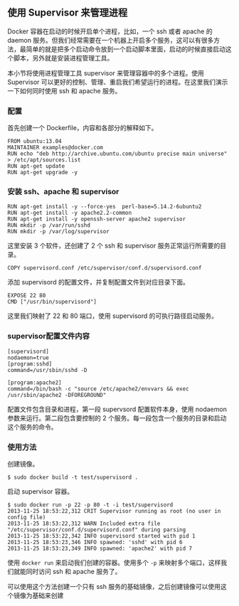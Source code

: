 ## 使用 Supervisor 来管理进程
Docker 容器在启动的时候开启单个进程，比如，一个 ssh 或者 apache 的 daemon 服务。但我们经常需要在一个机器上开启多个服务，这可以有很多方法，最简单的就是把多个启动命令放到一个启动脚本里面，启动的时候直接启动这个脚本，另外就是安装进程管理工具。

本小节将使用进程管理工具 supervisor 来管理容器中的多个进程。使用 Supervisor 可以更好的控制、管理、重启我们希望运行的进程。在这里我们演示一下如何同时使用 ssh 和 apache 服务。

### 配置
首先创建一个 Dockerfile，内容和各部分的解释如下。
```
FROM ubuntu:13.04
MAINTAINER examples@docker.com
RUN echo "deb http://archive.ubuntu.com/ubuntu precise main universe" > /etc/apt/sources.list
RUN apt-get update
RUN apt-get upgrade -y
```

### 安装 ssh、apache 和 supervisor
```
RUN apt-get install -y --force-yes  perl-base=5.14.2-6ubuntu2
RUN apt-get install -y apache2.2-common
RUN apt-get install -y openssh-server apache2 supervisor
RUN mkdir -p /var/run/sshd
RUN mkdir -p /var/log/supervisor
```

这里安装 3 个软件，还创建了 2 个 ssh 和 supervisor 服务正常运行所需要的目录。
```
COPY supervisord.conf /etc/supervisor/conf.d/supervisord.conf
```
添加 supervisord 的配置文件，并复制配置文件到对应目录下面。

```
EXPOSE 22 80
CMD ["/usr/bin/supervisord"]
```
这里我们映射了 22 和 80 端口，使用 supervisord 的可执行路径启动服务。


### supervisor配置文件内容
```
[supervisord]
nodaemon=true
[program:sshd]
command=/usr/sbin/sshd -D

[program:apache2]
command=/bin/bash -c "source /etc/apache2/envvars && exec /usr/sbin/apache2 -DFOREGROUND"
```
配置文件包含目录和进程，第一段 supervsord 配置软件本身，使用 nodaemon 参数来运行。第二段包含要控制的 2 个服务。每一段包含一个服务的目录和启动这个服务的命令。

### 使用方法
创建镜像。
```
$ sudo docker build -t test/supervisord .
```
启动 supervisor 容器。
```
$ sudo docker run -p 22 -p 80 -t -i test/supervisord
2013-11-25 18:53:22,312 CRIT Supervisor running as root (no user in config file)
2013-11-25 18:53:22,312 WARN Included extra file "/etc/supervisor/conf.d/supervisord.conf" during parsing
2013-11-25 18:53:22,342 INFO supervisord started with pid 1
2013-11-25 18:53:23,346 INFO spawned: 'sshd' with pid 6
2013-11-25 18:53:23,349 INFO spawned: 'apache2' with pid 7
```
使用 `docker run` 来启动我们创建的容器。使用多个 `-p` 来映射多个端口，这样我们就能同时访问 ssh 和 apache 服务了。

可以使用这个方法创建一个只有 ssh 服务的基础镜像，之后创建镜像可以使用这个镜像为基础来创建
